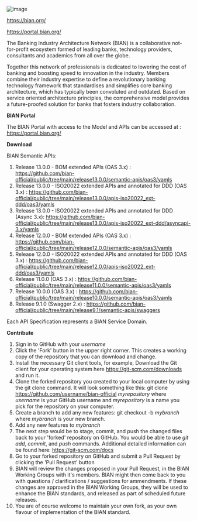 ![image](https://user-images.githubusercontent.com/75980500/109956689-d6e5d280-7cdb-11eb-86be-c853000a5b7e.png)


https://bian.org/

https://portal.bian.org/ 

The Banking Industry Architecture Network (BIAN) is a collaborative not-for-profit ecosystem formed of leading banks, technology providers, consultants and academics from all over the globe.

Together this network of professionals is dedicated to lowering the cost of banking and boosting speed to innovation in the industry. Members combine their industry expertise to define a revolutionary banking technology framework that standardises and simplifies core banking architecture, which has typically been convoluted and outdated. Based on service oriented architecture principles, the comprehensive model provides a future-proofed solution for banks that fosters industry collaboration.


**BIAN Portal**

The BIAN Portal with access to the Model and APIs can be accessed at : https://portal.bian.org/


**Download**

BIAN Semantic APIs:
1. Release 13.0.0 - BOM extended APIs (OAS 3.x) : https://github.com/bian-official/public/tree/main/release13.0.0/semantic-apis/oas3/yamls
2. Release 13.0.0 - ISO20022 extended APIs and annotated for DDD (OAS 3.x) : https://github.com/bian-official/public/tree/main/release13.0.0/apis-iso20022_ext-ddd/oas3/yamls
3. Release 13.0.0 - ISO20022 extended APIs and annotated for DDD (Async 3.x): https://github.com/bian-official/public/tree/main/release13.0.0/apis-iso20022_ext-ddd/asyncapi-3.x/yamls
4. Release 12.0.0 - BOM extended APIs (OAS 3.x) : https://github.com/bian-official/public/tree/main/release12.0.0/semantic-apis/oas3/yamls
5. Release 12.0.0 - ISO20022 extended APIs and annotated for DDD (OAS 3.x) : https://github.com/bian-official/public/tree/main/release12.0.0/apis-iso20022_ext-ddd/oas3/yamls
6. Release 11.0.0 (OAS 3.x) : https://github.com/bian-official/public/tree/main/release11.0.0/semantic-apis/oas3/yamls
7. Release 10.0.0 (OAS 3.x) : https://github.com/bian-official/public/tree/main/release10.0.0/semantic-apis/oas3/yamls
8. Release 9.1.0 (Swagger 2.x) : https://github.com/bian-official/public/tree/main/release9.1/semantic-apis/swaggers

Each API Specification represents a BIAN Service Domain.




**Contribute**

1. Sign in to GitHub with your _username_
2. Click the 'Fork' button in the upper right corner. This creates a working copy of the repository that you can download and change.
3. Install the necessary Git client tools, for example, Download the Git client for your operating system here https://git-scm.com/downloads and run it.
4. Clone the forked repository you created to your local computer by using the git clone command. It will look something like this:
    git clone https://github.com/username/bian-official _myrepository_
    where _username_ is your GitHub username and _myrepository_ is a name you pick for the repository on your computer.
5. Create a branch to add any new features:
    git checkout -b _mybranch_
    where _mybranch_ is your new branch.
6. Add any new features to _mybranch_
7. The next step would be to stage, commit, and push the changed files back to your 'forked' repository on GitHub. You would be able to use _git add_, _commit_, and _push_ commands. Additional detailed information can be found here: https://git-scm.com/docs
8. Go to your forked repository on GitHub and submit a Pull Request by clicking the 'Pull Request' button
9. BIAN will review the changes proposed in your Pull Request, in the BIAN Working Groups with it's members. BIAN might then come back to you with questions / clarifications / suggestions for ammendments. If these changes are approved in the BIAN Working Groups, they will be used to enhance the BIAN standards, and released as part of scheduled future releases. 
10. You are of course welcome to maintain your own fork, as your own flavour of implementation of the BIAN standard.
